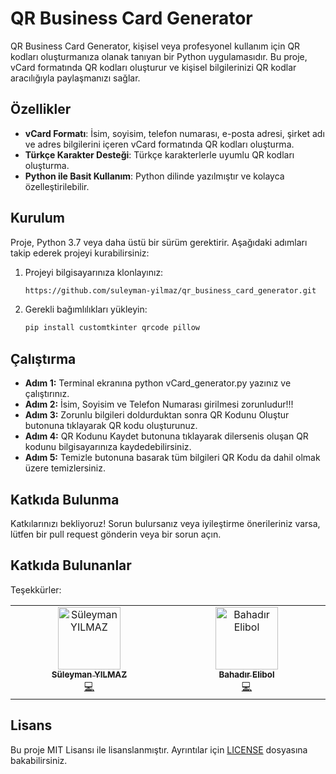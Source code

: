 # QR Business Card Generator

QR Business Card Generator, kişisel veya profesyonel kullanım için QR kodları oluşturmanıza olanak tanıyan bir Python uygulamasıdır. Bu proje, vCard formatında QR kodları oluşturur ve kişisel bilgilerinizi QR kodlar aracılığıyla paylaşmanızı sağlar.

## Özellikler

- **vCard Formatı**: İsim, soyisim, telefon numarası, e-posta adresi, şirket adı ve adres bilgilerini içeren vCard formatında QR kodları oluşturma.
- **Türkçe Karakter Desteği**: Türkçe karakterlerle uyumlu QR kodları oluşturma.
- **Python ile Basit Kullanım**: Python dilinde yazılmıştır ve kolayca özelleştirilebilir.
  
## Kurulum

Proje, Python 3.7 veya daha üstü bir sürüm gerektirir. Aşağıdaki adımları takip ederek projeyi kurabilirsiniz:

1. Projeyi bilgisayarınıza klonlayınız:

    ```bash
    https://github.com/suleyman-yilmaz/qr_business_card_generator.git
    ```
2. Gerekli bağımlılıkları yükleyin:

    ```bash
    pip install customtkinter qrcode pillow
    ```
     

## Çalıştırma
- **Adım 1:** Terminal ekranına python vCard_generator.py yazınız ve çalıştırınız.
- **Adım 2:** İsim, Soyisim ve Telefon Numarası girilmesi zorunludur!!!
- **Adım 3:** Zorunlu bilgileri doldurduktan sonra QR Kodunu Oluştur butonuna tıklayarak QR kodu oluşturunuz.
- **Adım 4:** QR Kodunu Kaydet butonuna tıklayarak dilersenis oluşan QR kodunu bilgisayarınıza kaydedebilirsiniz.
- **Adım 5:** Temizle butonuna basarak tüm bilgileri QR Kodu da dahil olmak üzere temizlersiniz.

## Katkıda Bulunma

Katkılarınızı bekliyoruz! Sorun bulursanız veya iyileştirme önerileriniz varsa, lütfen bir pull request gönderin veya bir sorun açın.

## Katkıda Bulunanlar
Teşekkürler:  
<table>
  <tbody>
    <tr>
      <td align="center" valign="top" width="14.28%"><a href="https://github.com/suleyman-yilmaz"><img src="https://avatars.githubusercontent.com/u/111224947?v=4" width="100px;" alt="Süleyman YILMAZ"/><br /><sub><b>Süleyman YILMAZ</b></sub></a><br /><a href="https://github.com/suleyman-yilmaz" title="Code">💻</a></td>
      <td align="center" valign="top" width="14.28%"><a href="https://github.com/bahadirelibol"><img src="https://avatars.githubusercontent.com/u/142039579?v=4" width="100px;" alt="Bahadır Elibol"/><br /><sub><b>Bahadır Elibol</b></sub></a><br /><a href="https://github.com/bahadirelibol" title="Code">💻</a></td>
    </tr>
  </tbody>
</table>

## Lisans

Bu proje MIT Lisansı ile lisanslanmıştır. Ayrıntılar için [LICENSE](LICENSE) dosyasına bakabilirsiniz.
